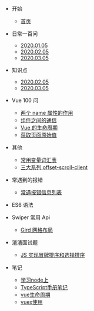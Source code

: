 - 开始

  - [首页](/)

- 日常一百问

  - [2020.01.05](everyday-problem/2020.01.05/0-疑问.md)
  - [2020.02.05](everyday-problem/2020.02.05/0-疑问.md)
  - [2020.03.05](everyday-problem/2020.03.05/0-疑问.md)

* 知识点

  - [2020.02.05](KnowledgePoint/K2020.02.05.md)
  - [2020.03.05](KnowledgePoint/K2020.03.05.md)

- Vue 100 问

  - [两个 name 属性的作用](vue/两个name属性的作用.md)
  - [组件之间的通信](vue/组件之间的通信.md)
  - [Vue 的生命周期](vue/Vue的生命周期.md)
  - [获取页面原始值](vue/获取页面原始值.md)

- 其他

  - [常用变量词汇表](other/常用变量词汇表.md)
  - [三大系列 offset-scroll-client](column/2020.02.26.md)

- 常遇到的报错

  - [常遇报错信息列表](error-list/index.md)

- ES6 语法

- Swiper 常用 Api

  - [Gird 网格布局](swiper/gird.md)

- 渣渣面试题

  - [JS 实现冒牌排序和选择排序](./404.html)

- 笔记
  - [学习node上](notebook/学习node上.md)
  - [TypeScript手册笔记](notebook/TypeScript手册笔记.md)
  - [vue生命周期](notebook/vue生命周期.md)
  - [vuex使用](notebook/vuex使用.md)